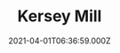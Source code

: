 ---
date: 2021-04-01T06:36:59.000Z
title: Kersey Mill
latitude: 52.061554541717676
longitude: 0.9333377129848771
category: checkin
---
